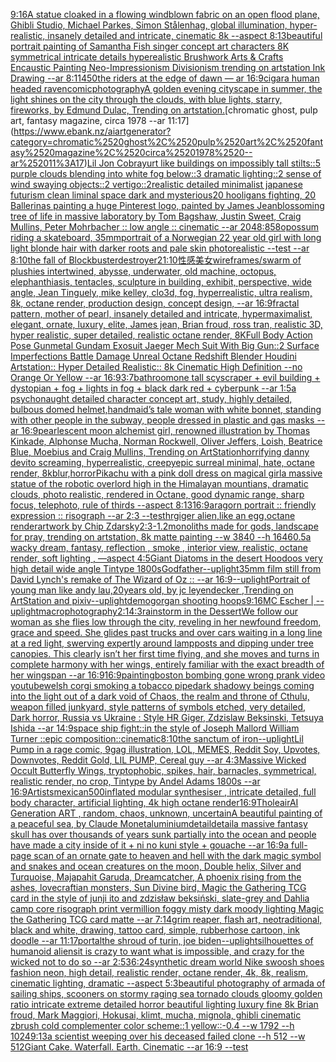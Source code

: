 [9:16](https://www.ebank.nz/aiartgenerator?category=9%3A16)[A statue cloaked in a flowing windblown fabric on an open flood plane, Ghibli Studio, Michael Parkes, Simon Stålenhag, global illumination, hyper-realistic, insanely detailed and intricate, cinematic 8k --aspect 8:13](https://www.ebank.nz/aiartgenerator?category=A%2520statue%2520cloaked%2520in%2520a%2520flowing%2520windblown%2520fabric%2520on%2520an%2520open%2520flood%2520plane%2C%2520Ghibli%2520Studio%2C%2520Michael%2520Parkes%2C%2520Simon%2520St%C3%A5lenhag%2C%2520global%2520illumination%2C%2520hyper-realistic%2C%2520insanely%2520detailed%2520and%2520intricate%2C%2520cinematic%25208k%2520--aspect%25208%3A13)[beautiful portrait painting of Samantha Fish singer concept art characters 8K symmetrical intricate details hyperealistic Brushwork Arts & Crafts Encaustic Painting Neo-Impressionism Divisionism trending on artstation Ink Drawing --ar 8:11](https://www.ebank.nz/aiartgenerator?category=beautiful%2520portrait%2520painting%2520of%2520Samantha%2520Fish%2520singer%2520concept%2520art%2520characters%25208K%2520symmetrical%2520intricate%2520details%2520hyperealistic%2520Brushwork%2520Arts%2520%26%2520Crafts%2520Encaustic%2520Painting%2520Neo-Impressionism%2520Divisionism%2520trending%2520on%2520artstation%2520Ink%2520Drawing%2520--ar%25208%3A11)[450](https://www.ebank.nz/aiartgenerator?category=450)[the riders at the edge of dawn — ar 16:9](https://www.ebank.nz/aiartgenerator?category=the%2520riders%2520at%2520the%2520edge%2520of%2520dawn%2520%E2%80%94%2520ar%252016%3A9)[cigar](https://www.ebank.nz/aiartgenerator?category=cigar)[a human headed raven](https://www.ebank.nz/aiartgenerator?category=a%2520human%2520headed%2520raven)[comic](https://www.ebank.nz/aiartgenerator?category=comic)[photography](https://www.ebank.nz/aiartgenerator?category=photography)[A golden evening cityscape in summer, the light shines on the city through the clouds, with blue lights, starry, fireworks, by Edmund Dulac, Trending on artstation.](https://www.ebank.nz/aiartgenerator?category=A%2520golden%2520evening%2520cityscape%2520in%2520summer%2C%2520the%2520light%2520shines%2520on%2520the%2520city%2520through%2520the%2520clouds%2C%2520with%2520blue%2520lights%2C%2520starry%2C%2520fireworks%2C%2520by%2520Edmund%2520Dulac%2C%2520Trending%2520on%2520artstation.)[chromatic ghost, pulp art, fantasy magazine, circa 1978 --ar 11:17](https://www.ebank.nz/aiartgenerator?category=chromatic%2520ghost%2C%2520pulp%2520art%2C%2520fantasy%2520magazine%2C%2520circa%25201978%2520--ar%252011%3A17)[Lil Jon Cobra](https://www.ebank.nz/aiartgenerator?category=Lil%2520Jon%2520Cobra)[yurt like buildings on impossibly tall stilts::5 purple clouds blending into white fog below::3 dramatic lighting::2 sense of wind swaying objects::2 vertigo::2](https://www.ebank.nz/aiartgenerator?category=yurt%2520like%2520buildings%2520on%2520impossibly%2520tall%2520stilts%3A%3A5%2520purple%2520clouds%2520blending%2520into%2520white%2520fog%2520below%3A%3A3%2520dramatic%2520lighting%3A%3A2%2520sense%2520of%2520wind%2520swaying%2520objects%3A%3A2%2520vertigo%3A%3A2)[realistic detailed minimalist japanese futurism clean liminal space dark and mysterious](https://www.ebank.nz/aiartgenerator?category=realistic%2520detailed%2520minimalist%2520japanese%2520futurism%2520clean%2520liminal%2520space%2520dark%2520and%2520mysterious)[20 hooligans fighting, 20 Ballerinas painting a huge Pinterest logo, painted by James Jean](https://www.ebank.nz/aiartgenerator?category=20%2520hooligans%2520fighting%2C%252020%2520Ballerinas%2520painting%2520a%2520huge%2520Pinterest%2520logo%2C%2520painted%2520by%2520James%2520Jean)[blossoming tree of life in massive laboratory by Tom Bagshaw, Justin Sweet, Craig Mullins, Peter Mohrbacher :: low angle :: cinematic --ar 2048:858](https://www.ebank.nz/aiartgenerator?category=blossoming%2520tree%2520of%2520life%2520in%2520massive%2520laboratory%2520by%2520Tom%2520Bagshaw%2C%2520Justin%2520Sweet%2C%2520Craig%2520Mullins%2C%2520Peter%2520Mohrbacher%2520%3A%3A%2520low%2520angle%2520%3A%3A%2520cinematic%2520--ar%25202048%3A858)[opossum riding a skateboard, 35mm](https://www.ebank.nz/aiartgenerator?category=opossum%2520riding%2520a%2520skateboard%2C%252035mm)[portrait of a Norwegian 22 year old girl with long light blonde hair with darker roots and pale skin photorealistic --test --ar 8:10](https://www.ebank.nz/aiartgenerator?category=portrait%2520of%2520a%2520Norwegian%252022%2520year%2520old%2520girl%2520with%2520long%2520light%2520blonde%2520hair%2520with%2520darker%2520roots%2520and%2520pale%2520skin%2520photorealistic%2520--test%2520--ar%25208%3A10)[the fall of Blockbuster](https://www.ebank.nz/aiartgenerator?category=the%2520fall%2520of%2520Blockbuster)[destroyer](https://www.ebank.nz/aiartgenerator?category=destroyer)[21:10](https://www.ebank.nz/aiartgenerator?category=21%3A10)[性感美女](https://www.ebank.nz/aiartgenerator?category=%E6%80%A7%E6%84%9F%E7%BE%8E%E5%A5%B3)[wireframes](https://www.ebank.nz/aiartgenerator?category=wireframes)[/swarm of plushies intertwined, abysse, underwater, old machine, octopus, elephanthiasis, tentacles, sculpture in building, exhibit, perspective, wide angle, Jean Tinguely, mike kelley, clo3d, fog, hyperrealistic, ultra realism, 8k, octane render, production design, concept design, --ar 16:9](https://www.ebank.nz/aiartgenerator?category=/swarm%2520of%2520plushies%2520intertwined%2C%2520abysse%2C%2520underwater%2C%2520old%2520machine%2C%2520octopus%2C%2520elephanthiasis%2C%2520tentacles%2C%2520sculpture%2520in%2520building%2C%2520exhibit%2C%2520perspective%2C%2520wide%2520angle%2C%2520Jean%2520Tinguely%2C%2520mike%2520kelley%2C%2520clo3d%2C%2520fog%2C%2520hyperrealistic%2C%2520ultra%2520realism%2C%25208k%2C%2520octane%2520render%2C%2520production%2520design%2C%2520concept%2520design%2C%2520--ar%252016%3A9)[fractal pattern, mother of pearl, insanely detailed and intricate, hypermaximalist, elegant, ornate, luxury, elite, James jean, Brian froud, ross tran, realistic 3D, hyper realistic, super detailed, realistic octane render, 8K](https://www.ebank.nz/aiartgenerator?category=fractal%2520pattern%2C%2520mother%2520of%2520pearl%2C%2520insanely%2520detailed%2520and%2520intricate%2C%2520hypermaximalist%2C%2520elegant%2C%2520ornate%2C%2520luxury%2C%2520elite%2C%2520James%2520jean%2C%2520Brian%2520froud%2C%2520ross%2520tran%2C%2520realistic%25203D%2C%2520hyper%2520realistic%2C%2520super%2520detailed%2C%2520realistic%2520octane%2520render%2C%25208K)[Full Body Action Pose Gunmetal Gundam Exosuit Jaeger Mech Suit With Big Gun::2 Surface Imperfections Battle Damage Unreal Octane Redshift Blender Houdini Artstation:: Hyper Detailed Realistic:: 8k Cinematic High Definition --no Orange Or Yellow --ar 16:9](https://www.ebank.nz/aiartgenerator?category=Full%2520Body%2520Action%2520Pose%2520Gunmetal%2520Gundam%2520Exosuit%2520Jaeger%2520Mech%2520Suit%2520With%2520Big%2520Gun%3A%3A2%2520Surface%2520Imperfections%2520Battle%2520Damage%2520Unreal%2520Octane%2520Redshift%2520Blender%2520Houdini%2520Artstation%3A%3A%2520Hyper%2520Detailed%2520Realistic%3A%3A%25208k%2520Cinematic%2520High%2520Definition%2520--no%2520Orange%2520Or%2520Yellow%2520--ar%252016%3A9)[3:7](https://www.ebank.nz/aiartgenerator?category=3%3A7)[bathroom](https://www.ebank.nz/aiartgenerator?category=bathroom)[one tall scyscraper + evil building + dystopian + fog + lights in fog + black dark red + cyberpunk --ar 1:5](https://www.ebank.nz/aiartgenerator?category=one%2520tall%2520scyscraper%2520%2B%2520evil%2520building%2520%2B%2520dystopian%2520%2B%2520fog%2520%2B%2520lights%2520in%2520fog%2520%2B%2520black%2520dark%2520red%2520%2B%2520cyberpunk%2520--ar%25201%3A5)[a psychonaught detailed character concept art, study, highly detailed, bulbous domed helmet,](https://www.ebank.nz/aiartgenerator?category=a%2520psychonaught%2520detailed%2520character%2520concept%2520art%2C%2520study%2C%2520highly%2520detailed%2C%2520bulbous%2520domed%2520helmet%2C)[handmaid’s tale woman with white bonnet, standing with other people in the subway, people dressed in plastic and gas masks --ar 16:9](https://www.ebank.nz/aiartgenerator?category=handmaid%E2%80%99s%2520tale%2520woman%2520with%2520white%2520bonnet%2C%2520standing%2520with%2520other%2520people%2520in%2520the%2520subway%2C%2520people%2520dressed%2520in%2520plastic%2520and%2520gas%2520masks%2520--ar%252016%3A9)[pearlescent moon alchemist girl, renowned illustration by Thomas Kinkade, Alphonse Mucha, Norman Rockwell, Oliver Jeffers, Loish, Beatrice Blue, Moebius and Craig Mullins, Trending on ArtStation](https://www.ebank.nz/aiartgenerator?category=pearlescent%2520moon%2520alchemist%2520girl%2C%2520renowned%2520illustration%2520by%2520Thomas%2520Kinkade%2C%2520Alphonse%2520Mucha%2C%2520Norman%2520Rockwell%2C%2520Oliver%2520Jeffers%2C%2520Loish%2C%2520Beatrice%2520Blue%2C%2520Moebius%2520and%2520Craig%2520Mullins%2C%2520Trending%2520on%2520ArtStation)[horrifying danny devito screaming, hyperrealistic, creepy](https://www.ebank.nz/aiartgenerator?category=horrifying%2520danny%2520devito%2520screaming%2C%2520hyperrealistic%2C%2520creepy)[epic surreal minimal, hate, octane render, 8k](https://www.ebank.nz/aiartgenerator?category=epic%2520surreal%2520minimal%2C%2520hate%2C%2520octane%2520render%2C%25208k)[blur,](https://www.ebank.nz/aiartgenerator?category=blur%2C)[horror](https://www.ebank.nz/aiartgenerator?category=horror)[Pikachu with a pink doll dress on magical girl](https://www.ebank.nz/aiartgenerator?category=Pikachu%2520with%2520a%2520pink%2520doll%2520dress%2520on%2520magical%2520girl)[a massive statue of the robotic overlord high in the Himalayan mountians, dramatic clouds, photo realistic, rendered in Octane, good dynamic range, sharp focus, telephoto, rule of thirds --aspect 8:13](https://www.ebank.nz/aiartgenerator?category=a%2520massive%2520statue%2520of%2520the%2520robotic%2520overlord%2520high%2520in%2520the%2520Himalayan%2520mountians%2C%2520dramatic%2520clouds%2C%2520photo%2520realistic%2C%2520rendered%2520in%2520Octane%2C%2520good%2520dynamic%2520range%2C%2520sharp%2520focus%2C%2520telephoto%2C%2520rule%2520of%2520thirds%2520--aspect%25208%3A13)[16:9](https://www.ebank.nz/aiartgenerator?category=16%3A9)[aragorn portrait :: friendly expression :: risograph --ar 2:3 --test](https://www.ebank.nz/aiartgenerator?category=aragorn%2520portrait%2520%3A%3A%2520friendly%2520expression%2520%3A%3A%2520risograph%2520--ar%25202%3A3%2520--test)[hrgiger alien,like an egg,octane render](https://www.ebank.nz/aiartgenerator?category=hrgiger%2520alien%2Clike%2520an%2520egg%2Coctane%2520render)[artwork by Chip Zdarsky](https://www.ebank.nz/aiartgenerator?category=artwork%2520by%2520Chip%2520Zdarsky)[2:3](https://www.ebank.nz/aiartgenerator?category=2%3A3)[-1.2](https://www.ebank.nz/aiartgenerator?category=-1.2)[monoliths made for gods, landscape for pray, trending on artstation, 8k matte painting --w 3840 --h 1646](https://www.ebank.nz/aiartgenerator?category=monoliths%2520made%2520for%2520gods%2C%2520landscape%2520for%2520pray%2C%2520trending%2520on%2520artstation%2C%25208k%2520matte%2520painting%2520--w%25203840%2520--h%25201646)[0.5](https://www.ebank.nz/aiartgenerator?category=0.5)[a wacky dream, fantasy, reflection , smoke , interior view, realistic, octane render, soft lighting , —aspect 4:5](https://www.ebank.nz/aiartgenerator?category=a%2520wacky%2520dream%2C%2520fantasy%2C%2520reflection%2520%2C%2520smoke%2520%2C%2520interior%2520view%2C%2520realistic%2C%2520octane%2520render%2C%2520soft%2520lighting%2520%2C%2520%E2%80%94aspect%25204%3A5)[Giant Diatoms in the desert Hoodoos  very high detail wide angle Tintype 1800s](https://www.ebank.nz/aiartgenerator?category=Giant%2520Diatoms%2520in%2520the%2520desert%2520Hoodoos%2520%2520very%2520high%2520detail%2520wide%2520angle%2520Tintype%25201800s)[Godfather](https://www.ebank.nz/aiartgenerator?category=Godfather)[--uplight](https://www.ebank.nz/aiartgenerator?category=--uplight)[35mm film still from David Lynch's remake of The Wizard of Oz :: --ar 16:9](https://www.ebank.nz/aiartgenerator?category=35mm%2520film%2520still%2520from%2520David%2520Lynch%27s%2520remake%2520of%2520The%2520Wizard%2520of%2520Oz%2520%3A%3A%2520--ar%252016%3A9)[--uplight](https://www.ebank.nz/aiartgenerator?category=--uplight)[Portrait of young man like andy lau,20years old, by jc leyendecker ,Trending on ArtStation and pixiv](https://www.ebank.nz/aiartgenerator?category=Portrait%2520of%2520young%2520man%2520like%2520andy%2520lau%2C20years%2520old%2C%2520by%2520jc%2520leyendecker%2520%2CTrending%2520on%2520ArtStation%2520and%2520pixiv)[--uplight](https://www.ebank.nz/aiartgenerator?category=--uplight)[demogorgan shooting hoops](https://www.ebank.nz/aiartgenerator?category=demogorgan%2520shooting%2520hoops)[9:16](https://www.ebank.nz/aiartgenerator?category=9%3A16)[MC Escher | ](https://www.ebank.nz/aiartgenerator?category=MC%2520Escher%2520%7C%2520)[--uplight](https://www.ebank.nz/aiartgenerator?category=--uplight)[macrophotography](https://www.ebank.nz/aiartgenerator?category=macrophotography)[2:1](https://www.ebank.nz/aiartgenerator?category=2%3A1)[4:3](https://www.ebank.nz/aiartgenerator?category=4%3A3)[rainstorm in the Dessert](https://www.ebank.nz/aiartgenerator?category=rainstorm%2520in%2520the%2520Dessert)[We follow our woman as she flies low through the city, reveling in her newfound freedom, grace and speed. She glides past trucks and over cars waiting in a long line at a red light, swerving expertly around lampposts and dipping under tree canopies. This clearly isn’t her first time flying, and she moves and turns in complete harmony with her wings, entirely familiar with the exact breadth of her wingspan --ar 16:9](https://www.ebank.nz/aiartgenerator?category=We%2520follow%2520our%2520woman%2520as%2520she%2520flies%2520low%2520through%2520the%2520city%2C%2520reveling%2520in%2520her%2520newfound%2520freedom%2C%2520grace%2520and%2520speed.%2520She%2520glides%2520past%2520trucks%2520and%2520over%2520cars%2520waiting%2520in%2520a%2520long%2520line%2520at%2520a%2520red%2520light%2C%2520swerving%2520expertly%2520around%2520lampposts%2520and%2520dipping%2520under%2520tree%2520canopies.%2520This%2520clearly%2520isn%E2%80%99t%2520her%2520first%2520time%2520flying%2C%2520and%2520she%2520moves%2520and%2520turns%2520in%2520complete%2520harmony%2520with%2520her%2520wings%2C%2520entirely%2520familiar%2520with%2520the%2520exact%2520breadth%2520of%2520her%2520wingspan%2520--ar%252016%3A9)[16:9](https://www.ebank.nz/aiartgenerator?category=16%3A9)[painting](https://www.ebank.nz/aiartgenerator?category=painting)[boston bombing gone wrong prank video youtube](https://www.ebank.nz/aiartgenerator?category=boston%2520bombing%2520gone%2520wrong%2520prank%2520video%2520youtube)[welsh corgi smoking a tobacco pipe](https://www.ebank.nz/aiartgenerator?category=welsh%2520corgi%2520smoking%2520a%2520tobacco%2520pipe)[dark shadowy beings coming into the light out of a dark void of Chaos, the realm and throne of Cthulu, weapon filled junkyard, style patterns of symbols etched, very detailed, Dark horror, Russia vs Ukraine : Style HR Giger, Zdzislaw Beksinski, Tetsuya Ishida --ar 14:9](https://www.ebank.nz/aiartgenerator?category=dark%2520shadowy%2520beings%2520coming%2520into%2520the%2520light%2520out%2520of%2520a%2520dark%2520void%2520of%2520Chaos%2C%2520the%2520realm%2520and%2520throne%2520of%2520Cthulu%2C%2520weapon%2520filled%2520junkyard%2C%2520style%2520patterns%2520of%2520symbols%2520etched%2C%2520very%2520detailed%2C%2520Dark%2520horror%2C%2520Russia%2520vs%2520Ukraine%2520%3A%2520Style%2520HR%2520Giger%2C%2520Zdzislaw%2520Beksinski%2C%2520Tetsuya%2520Ishida%2520--ar%252014%3A9)[space ship fight::in the style of Joseph Mallord William Turner ::epic composition::cinematic](https://www.ebank.nz/aiartgenerator?category=space%2520ship%2520fight%3A%3Ain%2520the%2520style%2520of%2520Joseph%2520Mallord%2520William%2520Turner%2520%3A%3Aepic%2520composition%3A%3Acinematic)[8:10](https://www.ebank.nz/aiartgenerator?category=8%3A10)[the sanctum of iron](https://www.ebank.nz/aiartgenerator?category=the%2520sanctum%2520of%2520iron)[--uplight](https://www.ebank.nz/aiartgenerator?category=--uplight)[Lil Pump in a rage comic, 9gag illustration, LOL, MEMES, Reddit Soy, Upvotes, Downvotes, Reddit Gold, LIL PUMP, Cereal guy --ar 4:3](https://www.ebank.nz/aiartgenerator?category=Lil%2520Pump%2520in%2520a%2520rage%2520comic%2C%25209gag%2520illustration%2C%2520LOL%2C%2520MEMES%2C%2520Reddit%2520Soy%2C%2520Upvotes%2C%2520Downvotes%2C%2520Reddit%2520Gold%2C%2520LIL%2520PUMP%2C%2520Cereal%2520guy%2520--ar%25204%3A3)[Massive Wicked Occult Butterfly Wings, tryptophobic, spikes, hair, barnacles, symmetrical, realistic render, no crop, Tintype by Andel Adams 1800s --ar 16:9](https://www.ebank.nz/aiartgenerator?category=Massive%2520Wicked%2520Occult%2520Butterfly%2520Wings%2C%2520tryptophobic%2C%2520spikes%2C%2520hair%2C%2520barnacles%2C%2520symmetrical%2C%2520realistic%2520render%2C%2520no%2520crop%2C%2520Tintype%2520by%2520Andel%2520Adams%25201800s%2520--ar%252016%3A9)[Artists](https://www.ebank.nz/aiartgenerator?category=Artists)[mexican](https://www.ebank.nz/aiartgenerator?category=mexican)[500](https://www.ebank.nz/aiartgenerator?category=500)[inflated modular synthesiser , intricate detailed, full body character, artificial lighting, 4k high octane render](https://www.ebank.nz/aiartgenerator?category=inflated%2520modular%2520synthesiser%2520%2C%2520intricate%2520detailed%2C%2520full%2520body%2520character%2C%2520artificial%2520lighting%2C%25204k%2520high%2520octane%2520render)[16:9](https://www.ebank.nz/aiartgenerator?category=16%3A9)[Thole](https://www.ebank.nz/aiartgenerator?category=Thole)[air](https://www.ebank.nz/aiartgenerator?category=air)[AI Generation ART , random, chaos, unknown, uncertain](https://www.ebank.nz/aiartgenerator?category=AI%2520Generation%2520ART%2520%2C%2520random%2C%2520chaos%2C%2520unknown%2C%2520uncertain)[A beautiful painting of a peaceful sea, by Claude Monet](https://www.ebank.nz/aiartgenerator?category=A%2520beautiful%2520painting%2520of%2520a%2520peaceful%2520sea%2C%2520by%2520Claude%2520Monet)[aluminium](https://www.ebank.nz/aiartgenerator?category=aluminium)[detail](https://www.ebank.nz/aiartgenerator?category=detail)[detail](https://www.ebank.nz/aiartgenerator?category=detail)[a massive fantasy skull has over thousands of years sunk partially into the ocean and people have made a city inside of it + ni no kuni style + gouache --ar 16:9](https://www.ebank.nz/aiartgenerator?category=a%2520massive%2520fantasy%2520skull%2520has%2520over%2520thousands%2520of%2520years%2520sunk%2520partially%2520into%2520the%2520ocean%2520and%2520people%2520have%2520made%2520a%2520city%2520inside%2520of%2520it%2520%2B%2520ni%2520no%2520kuni%2520style%2520%2B%2520gouache%2520--ar%252016%3A9)[a full-page scan of an ornate gate to heaven and hell with the dark magic symbol and snakes and ocean creatures on the moon, Double helix, Silver and Turquoise, Majapahit Garuda, Dreamcatcher, A phoenix rising from the ashes, lovecraftian monsters, Sun Divine bird, Magic the Gathering TCG card in the style of junji ito and zdzisław beksiński, slate-grey and Dahlia camp core risograph print vermillion foggy misty dark moody lighting Magic the Gathering TCG card matte --ar 7:14](https://www.ebank.nz/aiartgenerator?category=a%2520full-page%2520scan%2520of%2520an%2520ornate%2520gate%2520to%2520heaven%2520and%2520hell%2520with%2520the%2520dark%2520magic%2520symbol%2520and%2520snakes%2520and%2520ocean%2520creatures%2520on%2520the%2520moon%2C%2520Double%2520helix%2C%2520Silver%2520and%2520Turquoise%2C%2520Majapahit%2520Garuda%2C%2520Dreamcatcher%2C%2520A%2520phoenix%2520rising%2520from%2520the%2520ashes%2C%2520lovecraftian%2520monsters%2C%2520Sun%2520Divine%2520bird%2C%2520Magic%2520the%2520Gathering%2520TCG%2520card%2520in%2520the%2520style%2520of%2520junji%2520ito%2520and%2520zdzis%C5%82aw%2520beksi%C5%84ski%2C%2520slate-grey%2520and%2520Dahlia%2520camp%2520core%2520risograph%2520print%2520vermillion%2520foggy%2520misty%2520dark%2520moody%2520lighting%2520Magic%2520the%2520Gathering%2520TCG%2520card%2520matte%2520--ar%25207%3A14)[grim reaper, flash art, neotraditional, black and white, drawing, tattoo card, simple, rubberhose cartoon, ink doodle --ar 11:17](https://www.ebank.nz/aiartgenerator?category=grim%2520reaper%2C%2520flash%2520art%2C%2520neotraditional%2C%2520black%2520and%2520white%2C%2520drawing%2C%2520tattoo%2520card%2C%2520simple%2C%2520rubberhose%2520cartoon%2C%2520ink%2520doodle%2520--ar%252011%3A17)[portal](https://www.ebank.nz/aiartgenerator?category=portal)[the shroud of turin, joe biden](https://www.ebank.nz/aiartgenerator?category=the%2520shroud%2520of%2520turin%2C%2520joe%2520biden)[--uplight](https://www.ebank.nz/aiartgenerator?category=--uplight)[silhouettes of humanoid aliens](https://www.ebank.nz/aiartgenerator?category=silhouettes%2520of%2520humanoid%2520aliens)[it is crazy to want what is impossible, and crazy for the wicked not to do so --ar 2:5](https://www.ebank.nz/aiartgenerator?category=it%2520is%2520crazy%2520to%2520want%2520what%2520is%2520impossible%2C%2520and%2520crazy%2520for%2520the%2520wicked%2520not%2520to%2520do%2520so%2520--ar%25202%3A5)[36:24](https://www.ebank.nz/aiartgenerator?category=36%3A24)[synthetic dream world Nike swoosh shoes fashion neon, high detail, realistic render, octane render, 4k, 8k, realism, cinematic lighting, dramatic --aspect 5:3](https://www.ebank.nz/aiartgenerator?category=synthetic%2520dream%2520world%2520Nike%2520swoosh%2520shoes%2520fashion%2520neon%2C%2520high%2520detail%2C%2520realistic%2520render%2C%2520octane%2520render%2C%25204k%2C%25208k%2C%2520realism%2C%2520cinematic%2520lighting%2C%2520dramatic%2520--aspect%25205%3A3)[beautiful photography of armada of sailing ships, scooners on stormy raging sea tornado clouds gloomy golden ratio intricate extreme detailed horror beautiful lighting luxury fine 8k Brian froud, Mark Maggiori, Hokusai, klimt, mucha, mignola, ghibli cinematic zbrush cold complementer color scheme::1 yellow::-0.4 --w 1792 --h 1024](https://www.ebank.nz/aiartgenerator?category=beautiful%2520photography%2520of%2520armada%2520of%2520sailing%2520ships%2C%2520scooners%2520on%2520stormy%2520raging%2520sea%2520tornado%2520clouds%2520gloomy%2520golden%2520ratio%2520intricate%2520extreme%2520detailed%2520horror%2520beautiful%2520lighting%2520luxury%2520fine%25208k%2520Brian%2520froud%2C%2520Mark%2520Maggiori%2C%2520Hokusai%2C%2520klimt%2C%2520mucha%2C%2520mignola%2C%2520ghibli%2520cinematic%2520zbrush%2520cold%2520complementer%2520color%2520scheme%3A%3A1%2520yellow%3A%3A-0.4%2520--w%25201792%2520--h%25201024)[9:13](https://www.ebank.nz/aiartgenerator?category=9%3A13)[a scientist weeping over his deceased failed clone --h 512 --w 512](https://www.ebank.nz/aiartgenerator?category=a%2520scientist%2520weeping%2520over%2520his%2520deceased%2520failed%2520clone%2520--h%2520512%2520--w%2520512)[Giant Cake. Waterfall. Earth. Cinematic --ar 16:9 --test](https://www.ebank.nz/aiartgenerator?category=Giant%2520Cake.%2520Waterfall.%2520Earth.%2520Cinematic%2520--ar%252016%3A9%2520--test)